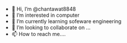 - 👋 Hi, I’m @chantawat8848
- 👀 I’m interested in computer
- 🌱 I’m currently learning sofeware engineering
- 💞️ I’m looking to collaborate on ...
- 📫 How to reach me.... 

<!---
chantawat8848/chantawat8848 is a ✨ special ✨ repository because its `README.md` (this file) appears on your GitHub profile.
You can click the Preview link to take a look at your changes.
--->
